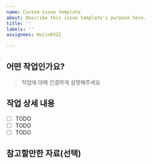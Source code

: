 ```yaml
---
name: Custom issue template
about: Describe this issue template's purpose here.
title: ''
labels: ''
assignees: Hujin0322

---
```


## 어떤 작업인가요?

> 작업에 대해 간결하게 설명해주세요

## 작업 상세 내용

- [ ] TODO
- [ ] TODO
- [ ] TODO

## 참고할만한 자료(선택)
